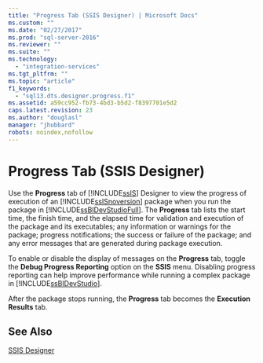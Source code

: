 ```yaml
---
title: "Progress Tab (SSIS Designer) | Microsoft Docs"
ms.custom: ""
ms.date: "02/27/2017"
ms.prod: "sql-server-2016"
ms.reviewer: ""
ms.suite: ""
ms.technology: 
  - "integration-services"
ms.tgt_pltfrm: ""
ms.topic: "article"
f1_keywords: 
  - "sql13.dts.designer.progress.f1"
ms.assetid: a59cc952-fb73-4bd3-b5d2-f8397701e5d2
caps.latest.revision: 23
ms.author: "douglasl"
manager: "jhubbard"
robots: noindex,nofollow
---
```

# Progress Tab (SSIS Designer)
  Use the **Progress** tab of [!INCLUDE[ssIS](../a9retired/includes/ssis-md.md)] Designer to view the progress of execution of an [!INCLUDE[ssISnoversion](../a9notintoc/includes/ssisnoversion-md.md)] package when you run the package in [!INCLUDE[ssBIDevStudioFull](../a9notintoc/includes/ssbidevstudiofull-md.md)]. The **Progress** tab lists the start time, the finish time, and the elapsed time for validation and execution of the package and its executables; any information or warnings for the package; progress notifications; the success or failure of the package; and any error messages that are generated during package execution.  
  
 To enable or disable the display of messages on the **Progress** tab, toggle the **Debug Progress Reporting** option on the **SSIS** menu. Disabling progress reporting can help improve performance while running a complex package in [!INCLUDE[ssBIDevStudio](../a9notintoc/includes/ssbidevstudio-md.md)].  
  
 After the package stops running, the **Progress** tab becomes the **Execution Results** tab.  
  
## See Also  
 [SSIS Designer](../integration-services/ssis-designer.md)  
  
  